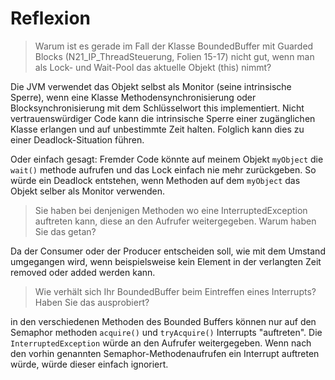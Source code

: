 # Reflexion

> Warum ist es gerade im Fall der Klasse BoundedBuffer mit Guarded Blocks (N21_IP_ThreadSteuerung, Folien 15-17) nicht
> gut, wenn man als Lock- und Wait-Pool das aktuelle Objekt (this) nimmt?

Die JVM verwendet das Objekt selbst als Monitor (seine intrinsische Sperre), wenn eine Klasse Methodensynchronisierung
oder Blocksynchronisierung mit dem Schlüsselwort this implementiert. Nicht vertrauenswürdiger Code kann die intrinsische
Sperre einer zugänglichen Klasse erlangen und auf unbestimmte Zeit halten. Folglich kann dies zu einer
Deadlock-Situation führen.

Oder einfach gesagt: Fremder Code könnte auf meinem Objekt `myObject` die `wait()` methode aufrufen und das Lock einfach
nie mehr zurückgeben.
So würde ein Deadlock entstehen, wenn Methoden auf dem `myObject` das Objekt selber als Monitor verwenden.

> Sie haben bei denjenigen Methoden wo eine InterruptedException auftreten kann, diese an den Aufrufer weitergegeben.
> Warum haben Sie das getan?

Da der Consumer oder der Producer entscheiden soll, wie mit dem Umstand umgegangen wird, wenn beispielsweise kein
Element
in der verlangten Zeit removed oder added werden kann.

> Wie verhält sich Ihr BoundedBuffer beim Eintreffen eines Interrupts? Haben Sie das ausprobiert?

in den verschiedenen Methoden des Bounded Buffers können nur auf den Semaphor methoden `acquire()` und `tryAcquire()`
Interrupts "auftreten".
Die `InterruptedException` würde an den Aufrufer weitergegeben. Wenn nach den vorhin genannten Semaphor-Methodenaufrufen
ein Interrupt auftreten würde, würde dieser einfach ignoriert.